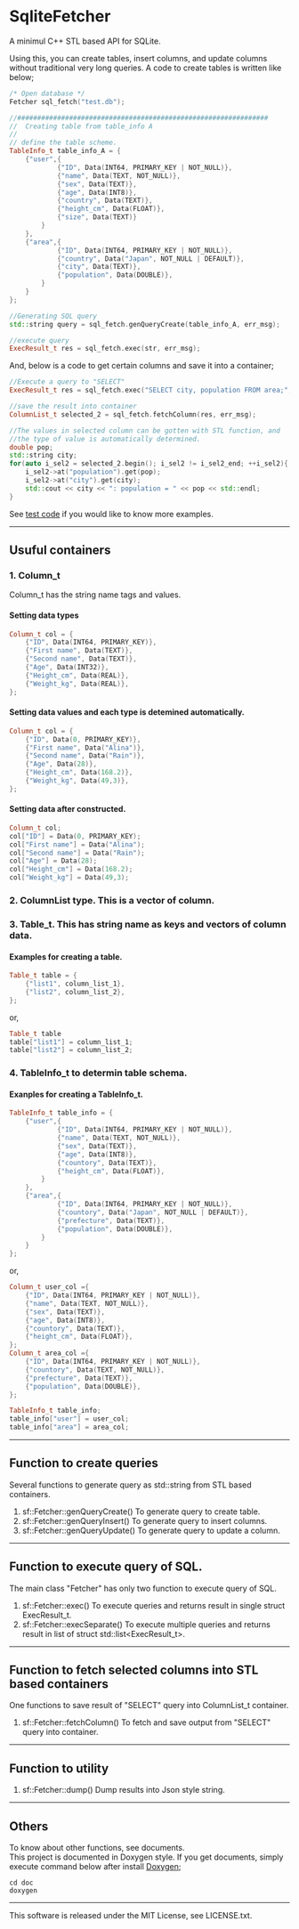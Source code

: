 
# SqliteFetcher

A minimul C++ STL based API for SQLite. 

Using this, you can create tables, insert columns, and update columns without 
traditional very long queries.
A code to create tables is written like below;

```cpp
/* Open database */
Fetcher sql_fetch("test.db");

//###############################################################
//  Creating table from table_info A
// 
// define the table scheme.
TableInfo_t table_info_A = {
    {"user",{ 
    	    {"ID", Data(INT64, PRIMARY_KEY | NOT_NULL)},
    	    {"name", Data(TEXT, NOT_NULL)},
    	    {"sex", Data(TEXT)},
    	    {"age", Data(INT8)},
    	    {"country", Data(TEXT)},
    	    {"height_cm", Data(FLOAT)},
    	    {"size", Data(TEXT)}
    	}
    },
    {"area",{ 
    	    {"ID", Data(INT64, PRIMARY_KEY | NOT_NULL)},
    	    {"country", Data("Japan", NOT_NULL | DEFAULT)},
    	    {"city", Data(TEXT)},
    	    {"population", Data(DOUBLE)},
    	}
    }
};

//Generating SQL query
std::string query = sql_fetch.genQueryCreate(table_info_A, err_msg);

//execute query
ExecResult_t res = sql_fetch.exec(str, err_msg);
```

And, below is a code to get certain columns and save it into a container;

```cpp
//Execute a query to "SELECT"
ExecResult_t res = sql_fetch.exec("SELECT city, population FROM area;", err_msg);

//save the result into container
ColumnList_t selected_2 = sql_fetch.fetchColumn(res, err_msg);

//The values in selected column can be gotten with STL function, and
//the type of value is automatically determined.
double pop;
std::string city;
for(auto i_sel2 = selected_2.begin(); i_sel2 != i_sel2_end; ++i_sel2){
    i_sel2->at("population").get(pop); 
    i_sel2->at("city").get(city);
    std::cout << city << ": population = " << pop << std::endl;
}
```

See [test code](test/main.cpp) if you would like to know more examples.

---

## Usuful containers

### 1. Column_t

Column_t has the string name tags and values.

#### Setting data types

```cpp
Column_t col = {
    {"ID", Data(INT64, PRIMARY_KEY)},
    {"First name", Data(TEXT)},
    {"Second name", Data(TEXT)},
    {"Age", Data(INT32)},
    {"Height_cm", Data(REAL)},
    {"Weight_kg", Data(REAL)},
};
```

#### Setting data values and each type is detemined automatically.

```cpp
Column_t col = {
    {"ID", Data(0, PRIMARY_KEY)},
    {"First name", Data("Alina")},
    {"Second name", Data("Rain")},
    {"Age", Data(28)},
    {"Height_cm", Data(168.2)},
    {"Weight_kg", Data(49,3)},
};
```
#### Setting data after constructed.

```cpp
Column_t col;
col["ID"] = Data(0, PRIMARY_KEY);
col["First name"] = Data("Alina");
col["Second name"] = Data("Rain");
col["Age"] = Data(28);
col["Height_cm"] = Data(168.2);
col["Weight_kg"] = Data(49,3);
```

### 2. ColumnList type. This is a vector of column.

### 3. Table_t. This has string name as keys and vectors of column data.

#### Examples for creating a table.

```cpp
Table_t table = {
    {"list1", column_list_1},
    {"list2", column_list_2},
};
```

or,

```cpp
Table_t table
table["list1"] = column_list_1;
table["list2"] = column_list_2;
```

### 4. TableInfo_t to determin table schema.

#### Exanples for creating a TableInfo_t.

```cpp
TableInfo_t table_info = {
    {"user",{ 
    	    {"ID", Data(INT64, PRIMARY_KEY | NOT_NULL)},
    	    {"name", Data(TEXT, NOT_NULL)},
    	    {"sex", Data(TEXT)},
    	    {"age", Data(INT8)},
    	    {"countory", Data(TEXT)},
    	    {"height_cm", Data(FLOAT)},
    	}
    },
    {"area",{ 
    	    {"ID", Data(INT64, PRIMARY_KEY | NOT_NULL)},
    	    {"countory", Data("Japan", NOT_NULL | DEFAULT)},
    	    {"prefecture", Data(TEXT)},
    	    {"population", Data(DOUBLE)},
    	}
    }
};
```

or,

```cpp
Column_t user_col ={
    {"ID", Data(INT64, PRIMARY_KEY | NOT_NULL)},
    {"name", Data(TEXT, NOT_NULL)},
    {"sex", Data(TEXT)},
    {"age", Data(INT8)},
    {"countory", Data(TEXT)},
    {"height_cm", Data(FLOAT)},
};
Column_t area_col ={
    {"ID", Data(INT64, PRIMARY_KEY | NOT_NULL)},
    {"countory", Data(TEXT, NOT_NULL)},
    {"prefecture", Data(TEXT)},
    {"population", Data(DOUBLE)},
};

TableInfo_t table_info;
table_info["user"] = user_col;
table_info["area"] = area_col;
```


---

## Function to create queries

Several functions to generate query as std::string from STL based containers.

1. sf::Fetcher::genQueryCreate()
    To generate query to create table.
2. sf::Fetcher::genQueryInsert()
    To generate query to insert columns.
3. sf::Fetcher::genQueryUpdate()
    To generate query to update a column.


---

## Function to execute query of SQL.

The main class "Fetcher" has only two function to execute query of SQL.

1. sf::Fetcher::exec()
    To execute queries and returns result in single struct ExecResult_t.
2. sf::Fetcher::execSeparate()
    To execute multiple queries and returns result in list of struct std::list<ExecResult_t>.


---

## Function to fetch selected columns into STL based containers

One functions to save result of "SELECT" query into ColumnList_t container.

1. sf::Fetcher::fetchColumn()
    To fetch and save output from "SELECT" query into container.


---

## Function to utility

1. sf::Fetcher::dump()
    Dump results into Json style string.


---

## Others

To know about other functions, see documents.<br />
This project is documented in Doxygen style. If you get documents, simply execute command below after install [Doxygen](http://www.doxygen.nl/);

```
cd doc
doxygen
```

---

This software is released under the MIT License, see LICENSE.txt.
